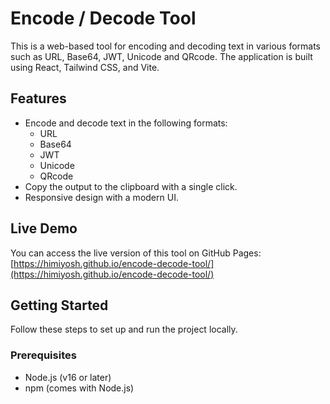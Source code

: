 # Encode / Decode Tool

This is a web-based tool for encoding and decoding text in various formats such as URL, Base64, JWT, Unicode and QRcode. The application is built using React, Tailwind CSS, and Vite.

## Features

- Encode and decode text in the following formats:
  - URL
  - Base64
  - JWT
  - Unicode
  - QRcode
- Copy the output to the clipboard with a single click.
- Responsive design with a modern UI.

## Live Demo

You can access the live version of this tool on GitHub Pages: [https://himiyosh.github.io/encode-decode-tool/](https://himiyosh.github.io/encode-decode-tool/)

## Getting Started

Follow these steps to set up and run the project locally.

### Prerequisites

- Node.js (v16 or later)
- npm (comes with Node.js)